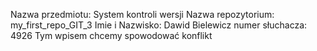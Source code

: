 Nazwa przedmiotu: System kontroli wersji
Nazwa repozytorium: my_first_repo_GIT_3
Imie i Nazwisko: Dawid Bielewicz
numer słuchacza: 4926
Tym wpisem chcemy spowodować konflikt
